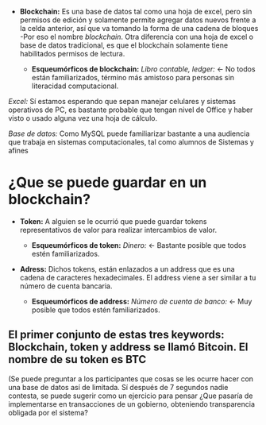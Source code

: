 - **Blockchain:** Es una base de datos tal como una hoja de excel, pero sin permisos de edición y solamente permite agregar datos nuevos frente a la celda anterior, así que va tomando la forma de una cadena de bloques -Por eso el nombre *blockchain*.
Otra diferencia con una hoja de excel o base de datos tradicional, es que el blockchain solamente tiene habilitados permisos de lectura.

  - **Esqueumórficos de blockchain:** 
*Libro contable, ledger:* <- No todos están familiarizados, término más amistoso para personas sin literacidad computacional.

*Excel:* Sí estamos esperando que sepan manejar celulares y sistemas operativos de PC, es bastante probable que tengan nivel de Office y haber visto o usado alguna vez una hoja de cálculo.

*Base de datos:* Como MySQL puede familiarizar bastante a una audiencia que trabaja en sistemas computacionales, tal como alumnos de Sistemas y afines

# ¿Que se puede guardar en un blockchain?

- **Token:** A alguien se le ocurrió que puede guardar tokens representativos de valor para realizar intercambios de valor. 
  - **Esqueumórficos de token:** 
*Dinero:* <- Bastante posible que todos estén familiarizados.

- **Adress:** Dichos tokens, están enlazados a un address que es una cadena de caracteres hexadecimales. El address viene a ser similar a tu número de cuenta bancaria.
   - **Esqueumórficos de address:** 
*Número de cuenta de banco:* <- Muy posible que todos estén familiarizados.

## El primer conjunto de estas tres keywords: Blockchain, token y address se llamó Bitcoin. El nombre de su token es BTC

(Se puede preguntar a los participantes que cosas se les ocurre hacer con una base de datos así de limitada. Sí después de 7 segundos nadie contesta, se puede sugerir como un ejercicio para pensar ¿Que pasaría de implementarse en transacciones de un gobierno, obteniendo transparencia obligada por el sistema?
